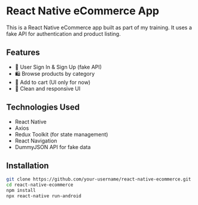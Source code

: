 # React Native eCommerce App

This is a React Native eCommerce app built as part of my training. It uses a fake API for authentication and product listing.

## Features

- 🔐 User Sign In & Sign Up (fake API)
- 🛍️ Browse products by category
- 🛒 Add to cart (UI only for now)
- 📱 Clean and responsive UI

## Technologies Used

- React Native
- Axios
- Redux Toolkit (for state management)
- React Navigation
- DummyJSON API for fake data

## Installation

```bash
git clone https://github.com/your-username/react-native-ecommerce.git
cd react-native-ecommerce
npm install
npx react-native run-android
